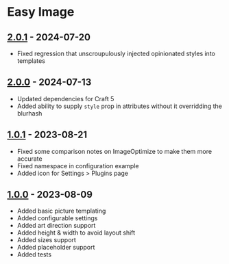 # Easy Image

## [2.0.1] - 2024-07-20

- Fixed regression that unscroupulously injected opinionated styles into templates

## [2.0.0] - 2024-07-13

- Updated dependencies for Craft 5
- Added ability to supply `style` prop in attributes without it overridding the blurhash

## [1.0.1] - 2023-08-21

- Fixed some comparison notes on ImageOptimize to make them more accurate
- Fixed namespace in configuration example
- Added icon for Settings > Plugins page

## [1.0.0] - 2023-08-09

- Added basic picture templating
- Added configurable settings
- Added art direction support
- Added height & width to avoid layout shift
- Added sizes support
- Added placeholder support
- Added tests

[2.0.1]: (https://github.com/acalvino4/craft-easy-image/releases/tag/2.0.1)
[2.0.0]: (https://github.com/acalvino4/craft-easy-image/releases/tag/2.0.0)
[1.0.1]: (https://github.com/acalvino4/craft-easy-image/releases/tag/1.0.1)
[1.0.0]: (https://github.com/acalvino4/craft-easy-image/releases/tag/1.0.0)
